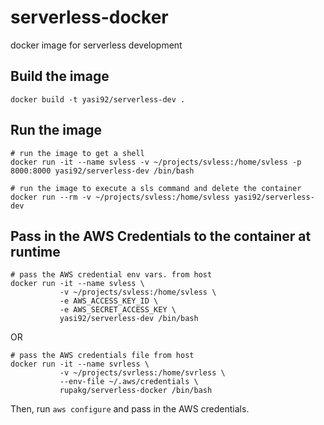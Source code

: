 # serverless-docker
docker image for serverless development


## Build the image

```
docker build -t yasi92/serverless-dev .
```

## Run the image

```
# run the image to get a shell
docker run -it --name svless -v ~/projects/svless:/home/svless -p 8000:8000 yasi92/serverless-dev /bin/bash
```

```
# run the image to execute a sls command and delete the container
docker run --rm -v ~/projects/svless:/home/svless yasi92/serverless-dev
```

## Pass in the AWS Credentials to the container at runtime

```
# pass the AWS credential env vars. from host
docker run -it --name svless \
           -v ~/projects/svless:/home/svless \
           -e AWS_ACCESS_KEY_ID \
           -e AWS_SECRET_ACCESS_KEY \
           yasi92/serverless-dev /bin/bash
```

OR

```
# pass the AWS credentials file from host
docker run -it --name svrless \
           -v ~/projects/svrless:/home/svrless \
           --env-file ~/.aws/credentials \
           rupakg/serverless-docker /bin/bash
```
Then, run ```aws configure``` and pass in the AWS credentials.
